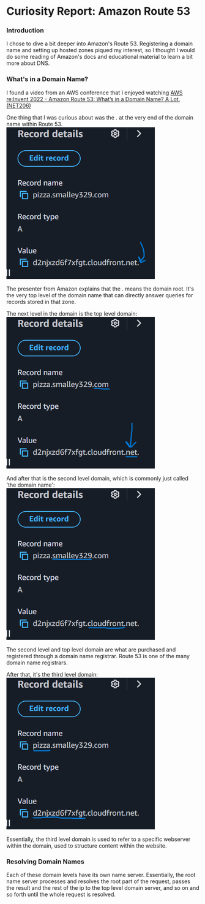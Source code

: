 # Curiosity Report: Amazon Route 53

### Introduction
I chose to dive a bit deeper into Amazon's Route 53. Registering a domain name and setting up hosted zones piqued my interest, so I thought I would do some reading of Amazon's docs and educational material to learn a bit more about DNS.

### What's in a Domain Name?
I found a video from an AWS conference that I enjoyed watching [AWS re:Invent 2022 - Amazon Route 53: What’s in a Domain Name? A Lot. (NET206)](https://youtu.be/mczl5zhQcYQ)

One thing that I was curious about was the . at the very end of the domain name within Route 53. 
![screenshot pointing to .](domain-name-root.png)

The presenter from Amazon explains that the . means the domain root. It's the very top level of the domain name that can directly answer queries for records stored in that zone.

The next level in the domain is the top level domain:
![screenshot pointing to .net](top-level.png)

And after that is the second level domain, which is commonly just called 'the domain name':
![screenshot underlining smalley329 and cloudfront](second-level.png)

The second level and top level domain are what are purchased and registered through a domain name registrar. Route 53 is one of the many domain name registrars.

After that, it's the third level domain:
![screenshot underlining pizza](third-level.png)

Essentially, the third level domain is used to refer to a specific webserver within the domain, used to structure content within the website.


### Resolving Domain Names
Each of these domain levels have its own name server. Essentially, the root name server processes and resolves the root part of the request, passes the result and the rest of the ip to the top level domain server, and so on and so forth until the whole request is resolved.